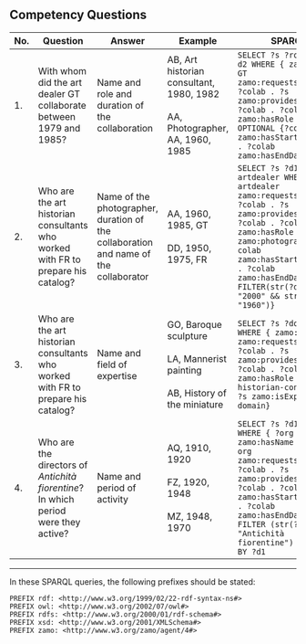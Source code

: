 ## Competency Questions

| No. | Question | Answer  | Example                                       | SPARQL |
|-----|---------------------------------------------------------------------------------------------------------|------------------------------------------------------------------|-----------------------------------------------------------|----------------------------------------------------------------------------------------------------------------------------------------------------------------------------------------------------------------------------------------------------------------------------------------------------------------------------------|
| 1.  | With whom did the art dealer GT collaborate between 1979 and 1985? | Name and role and duration of the collaboration                                              | AB, Art historian consultant, 1980, 1982 <br><br> AA, Photographer, AA, 1960, 1985 | ``` SELECT ?s ?role ?d1 ?d2 WHERE { zamo:i-ii-GT zamo:requestsServiceIn ?colab . ?s zamo:providesServiceIn ?colab . ?colab zamo:hasRole ?role . OPTIONAL {?colab zamo:hasStartDate ?d1 . ?colab zamo:hasEndDate ?d2 }}  ``` |
| 2.  | Who are the art historian consultants who worked with FR to prepare his catalog? | Name of the photographer, duration of the collaboration and name of the collaborator                                                        | AA, 1960, 1985, GT <br><br> DD, 1950, 1975, FR| ``` SELECT ?s ?d1 ?d2 ?artdealer WHERE { ?artdealer zamo:requestsServiceIn ?colab . ?s zamo:providesServiceIn ?colab . ?colab zamo:hasRole zamo:photographer . ?colab zamo:hasStartDate ?d1 . ?colab zamo:hasEndDate ?d2 FILTER(str(?d1) <= "2000" && str(?d2) >= "1960")} ``` |
| 3.  | Who are the art historian consultants who worked with FR to prepare his catalog?        | Name and field of expertise |GO, Baroque sculpture <br><br> LA, Mannerist painting <br><br> AB, History of the miniature | ```SELECT ?s ?domain WHERE { zamo:iii-FR zamo:requestsServiceIn ?colab . ?s zamo:providesServiceIn ?colab . ?colab zamo:hasRole zamo:art-historian-consultant . ?s zamo:isExpertIn ?domain} ```|
| 4.  | Who are the directors of <i>Antichità fiorentine</i>? In which period were they active? | Name and period of activity| AQ, 1910, 1920 <br><br> FZ, 1920, 1948 <br><br> MZ, 1948, 1970 | ``` SELECT ?s ?d1 ?d2 WHERE { ?org zamo:hasName ?name . ?org zamo:requestsServiceIn ?colab . ?s zamo:providesServiceIn ?colab . ?colab zamo:hasStartDate ?d1 . ?colab zamo:hasEndDate ?d2 . FILTER (str(?name) = "Antichità fiorentine") } ORDER BY ?d1 ```|

****

In these SPARQL queries, the following prefixes should be stated:
```
PREFIX rdf: <http://www.w3.org/1999/02/22-rdf-syntax-ns#>
PREFIX owl: <http://www.w3.org/2002/07/owl#>
PREFIX rdfs: <http://www.w3.org/2000/01/rdf-schema#>
PREFIX xsd: <http://www.w3.org/2001/XMLSchema#>
PREFIX zamo: <http://www.w3.org/zamo/agent/4#>
```
